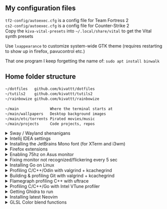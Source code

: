 ## My configuration files
`tf2-config/autoexec.cfg` is a config file for Team Fortress 2\
`cs2-config/autoexec.cfg` is a config file for Counter-Strike 2\
Copy the `kiva-vital-presets` into `~/.local/share/vital` to get the Vital synth presets

Use `lxappearance` to customize system-wide GTK theme (requires restarting to show up in firefox, pavucontrol etc.)

That one program I keep forgetting the name of: `sudo apt install binwalk`

## Home folder structure
```
~/dotfiles   github.com/kivattt/dotfiles
~/tutils2    github.com/kivattt/tutils2
~/rainbowize github.com/kivattt/rainbowize

~/main              Where the terminal starts at
~/main/wallpapers   Desktop background images
~/main/etc/torrents Pirated movies/music
~/main/projects     Code projects, repos
```

<details>
<summary>Sway / Wayland shenanigans</summary>
`arandr` alternative: `sudo apt install wdisplays`
</details>

<details>
<summary>Intellij IDEA settings</summary>

Theme: [Darcula Pitch Black](https://plugins.jetbrains.com/plugin/14059-darcula-pitch-black)\
File -> Settings -> Appearance & Behavior -> Appearance -> Click to enable "Show main menu in separate toolbar"
</details>

<details>
<summary>Installing the JetBrains Mono font (for XTerm and i3wm)</summary>

```bash
cd ~/Downloads
mkdir JetBrainsMono
cd JetBrainsMono
wget https://download.jetbrains.com/fonts/JetBrainsMono-2.304.zip
unzip JetBrainsMono-2.304.zip
mv fonts/ttf fonts/JetBrainsMono
```

Now, on Linux:
```
sudo cp -r fonts/JetBrainsMono /usr/share/fonts/truetype
rm -rf ~/Downloads/JetBrainsMono
```

Otherwise, on FreeBSD:
```
sudo cp fonts/JetBrainsMono/* ~/.fonts
rm -rf ~/Downloads/JetBrainsMono
```
</details>

<details>
<summary>Firefox extensions</summary>

[uBlock Origin](https://addons.mozilla.org/en-US/firefox/addon/ublock-origin/)\
[SponsorBlock](https://addons.mozilla.org/en-US/firefox/addon/sponsorblock/)\
[Dark Reader](https://addons.mozilla.org/en-US/firefox/addon/darkreader/)\
[Return YouTube Dislike](https://addons.mozilla.org/en-US/firefox/addon/return-youtube-dislikes/)
</details>

<details>
<summary>Enabling 75hz on Asus monitor</summary>

Just add `--rate 75` in `~/.screenlayout/main.sh` for the correct output\
Google should permanently remove this from their search results: https://askubuntu.com/a/59626
</details>

<details>
<summary>Fixing monitor not recognized/flickering every 5 sec</summary>

Remove `--rate 75` from `~/screenlayout/main.sh`, run it, put back `--rate 75` and run it again.
</details>

<details>
<summary>Installing Go on Linux</summary>

Based on https://go.dev/doc/install

[Download the latest .tar.gz release](https://go.dev/dl/), then:
```bash
cd ~/Downloads
sudo rm -rf /usr/local/go && sudo tar -C /usr/local -xzf go*.linux-amd64.tar.gz
```

Now add this line to the end of `/etc/profile`:
```
export PATH=$PATH:/usr/local/go/bin
```
Log out (Alt+E in i3wm) then back in again, do `go version` to verify it successfully installed
</details>

<details>
<summary>Profiling C/C++/Odin with valgrind + kcachegrind</summary>

```bash
# Remember to build your code with debug symbols enabled
# C/C++ : -g     (and optionally -O0)
# Odin  : -debug (and optionally -o:none)
valgrind --tool=callgrind ./your-program <arguments>

kcachegrind callgrind.out.1387577 # The file generated by valgrind
```
</details>

<details>
<summary>Building & profiling Git with valgrind + kcachegrind</summary>

```bash
git clone https://github.com/git/git
cd git
sudo apt install libssl-dev
# Now open the Makefile, search for '-O2' and replace it with '-O0'
make
valgrind --tool=callgrind --trace-children=yes ./bin-wrappers/git <SUB-COMMAND>

kcachegrind callgrind.out.1387577 # The file generated by valgrind
```
</details>

<details>
<summary>Flamegraph profiling C++ with uftrace </summary>

```bash
sudo apt install uftrace
# Now compile with the -pg flags
uftrace record ./your-program <args>
uftrace dump --flame-graph > flamegraph.txt
wget "https://raw.githubusercontent.com/brendangregg/FlameGraph/refs/heads/master/flamegraph.pl"
chmod +x flamegraph.pl
./flamegraph.pl flamegraph.txt > graph.svg
firefox graph.svg
```
</details>

<details>
<summary>Profiling C/C++/Go with Intel VTune profiler</summary>

[Install with apt](https://www.intel.com/content/www/us/en/developer/tools/oneapi/vtune-profiler-download.html?operatingsystem=linux&linux-install-type=apt), described below
```bash
sudo apt update
sudo apt install -y gpg-agent wget
wget -O- https://apt.repos.intel.com/intel-gpg-keys/GPG-PUB-KEY-INTEL-SW-PRODUCTS.PUB | gpg --dearmor | sudo tee /usr/share/keyrings/oneapi-archive-keyring.gpg > /dev/null
echo "deb [signed-by=/usr/share/keyrings/oneapi-archive-keyring.gpg] https://apt.repos.intel.com/oneapi all main" | sudo tee /etc/apt/sources.list.d/oneAPI.list
sudo apt update
sudo apt install intel-oneapi-vtune
```

Now, self-check and run `vtune-gui`
```bash
source /opt/intel/oneapi/vtune/latest/env/vars.sh
cd /opt/intel/oneapi/vtune/latest/bin64

# Run a self-check
sudo ./vtune-self-checker.sh

xhost + # This is required to allow root to connect to X11
sudo ./vtune-gui
```
</details>

<details>
<summary>Getting Ghidra to run</summary>

```bash
sudo apt install openjdk-21-jdk
```
</details>

<details>
<summary>Installing latest Neovim</summary>

See: https://github.com/neovim/neovim/blob/master/INSTALL.md#linux
```
curl -LO https://github.com/neovim/neovim/releases/latest/download/nvim-linux-x86_64.tar.gz
sudo rm -rf /opt/nvim
sudo tar -C /opt -xzf nvim-linux-x86_64.tar.gz
```

Then add to .bashrc
```
export PATH="$PATH:/opt/nvim-linux-x86_64/bin"
```
</details>

<details>
<summary>GLSL Color blend functions</summary>

<img src="color-blend-functions.png" width="70%"></img>

OpenGL default blend mode recreation (correct color blending, works with default OpenGL blending)
```glsl
// Disclaimer: this function was written by Github Copilot
vec4 blend(vec4 src, vec4 dst) {
    float outAlpha = src.a + dst.a * (1.0 - src.a);
    vec3 outColor = (src.rgb * src.a + dst.rgb * dst.a * (1.0 - src.a)) / max(outAlpha, 1e-6);
    return vec4(outColor, outAlpha);
}
```

Alpha Multiply (correct standalone color blending(?), but doesn't match well when combined with default OpenGL blending)
```glsl
vec4 alphaMultiply(vec4 src, vec4 dst) {
    vec4 res;
    res.r = dst.r * (1 - src.a) + src.r * src.a;
    res.g = dst.g * (1 - src.a) + src.g * src.a;
    res.b = dst.b * (1 - src.a) + src.b * src.a;
    res.a = dst.a * (1 - src.a) + src.a;

    return res;
}
```

Mix (terrible, awful, never use this.)
```glsl
mix(dst, src, src.a);
```
</details>
